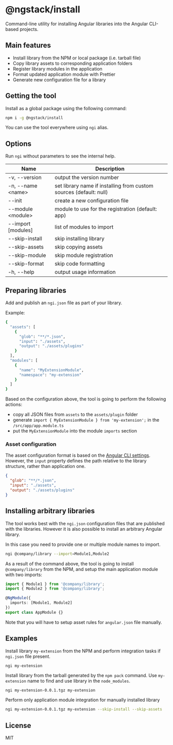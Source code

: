 # @ngstack/install

Command-line utility for installing Angular libraries into the Angular CLI-based projects.

## Main features

- Install library from the NPM or local package (i.e. tarball file)
- Copy library assets to corresponding application folders
- Register library modules in the application
- Format updated application module with Prettier
- Generate new configuration file for a library

## Getting the tool

Install as a global package using the following command:

```sh
npm i -g @ngstack/install
```

You can use the tool everywhere using `ngi` alias.

## Options

Run `ngi` without parameters to see the internal help.

| Name               | Description                                                        |
| ------------------ | ------------------------------------------------------------------ |
| -v, --version      | output the version number                                          |
| -n, --name \<name> | set library name if installing from custom sources (default: null) |
| --init             | create a new configuration file                                    |
| --module \<module> | module to use for the registration (default: app)                  |
| --import [modules] | list of modules to import                                          |
| --skip-install     | skip installing library                                            |
| --skip-assets      | skip copying assets                                                |
| --skip-module      | skip module registration                                           |
| --skip-format      | skip code formatting                                               |
| -h, --help         | output usage information                                           |

## Preparing libraries

Add and publish an `ngi.json` file as part of your library.

Example:

```sh
{
  "assets": [
    {
      "glob": "**/*.json",
      "input": "./assets",
      "output": "./assets/plugins"
    }
  ],
  "modules": [
    {
      "name": "MyExtensionModule",
      "namespace": "my-extension"
    }
  ]
}
```

Based on the configuration above, the tool is going to perform the following actions:

- copy all JSON files from `assets` to the `assets/plugin` folder
- generate `import { MyExtensionModule } from 'my-extension';` in the `/src/app/app.module.ts`
- put the `MyExtensionModule` into the module `imports` section

### Asset configuration

The asset configuration format is based on the [Angular CLI settings](https://github.com/angular/angular-cli/wiki/stories-asset-configuration).
However, the `input` property defines the path relative to the library structure, rather than application one.

```json
{
  "glob": "**/*.json",
  "input": "./assets",
  "output": "./assets/plugins"
}
```

## Installing arbitrary libraries

The tool works best with the `ngi.json` configuration files that are published with the libraries.
However it is also possible to install an arbitrary Angular library.

In this case you need to provide one or multiple module names to import.

```sh
ngi @company/library --import=Module1,Module2
```

As a result of the command above, the tool is going to install `@company/library` from the NPM,
and setup the main application module with two imports:

```ts
import { Module1 } from '@company/library';
import { Module2 } from '@company/library';

@NgModule({
  imports: [Module1, Module2]
})
export class AppModule {}
```

Note that you will have to setup asset rules for `angular.json` file manually.

## Examples

Install library `my-extension` from the NPM
and perform integration tasks if `ngi.json` file present.

```ngi
ngi my-extension
```

Install library from the tarball generated by the `npm pack` command.
Use `my-extension` name to find and use library in the `node_modules`.

```sh
ngi my-extension-0.0.1.tgz my-extension
```

Perform only application module integration for manually installed library

```sh
ngi my-extension-0.0.1.tgz my-extension --skip-install --skip-assets
```

## License

MIT
